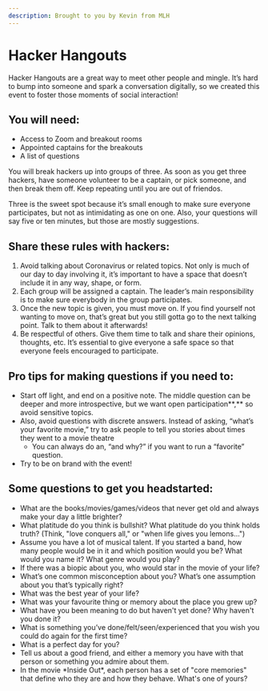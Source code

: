 ```yaml
---
description: Brought to you by Kevin from MLH
---
```


# Hacker Hangouts

Hacker Hangouts are a great way to meet other people and mingle. It’s hard to bump into someone and spark a conversation digitally, so we created this event to foster those moments of social interaction!

## **You will need:**

* Access to Zoom and breakout rooms
* Appointed captains for the breakouts
* A list of questions

You will break hackers up into groups of three. As soon as you get three hackers, have someone volunteer to be a captain, or pick someone, and then break them off. Keep repeating until you are out of friendos.

Three is the sweet spot because it’s small enough to make sure everyone participates, but not as intimidating as one on one. Also, your questions will say five or ten minutes, but those are mostly suggestions.

## **Share these rules with hackers:**

1. Avoid talking about Coronavirus or related topics. Not only is much of our day to day involving it, it’s important to have a space that doesn’t include it in any way, shape, or form.&#x20;
2. Each group will be assigned a captain. The leader’s main responsibility is to make sure everybody in the group participates.
3. Once the new topic is given, you must move on. If you find yourself not wanting to move on, that’s great but you still gotta go to the next talking point. Talk to them about it afterwards!
4. Be respectful of others. Give them time to talk and share their opinions, thoughts, etc. It’s essential to give everyone a safe space so that everyone feels encouraged to participate.&#x20;

## **Pro tips for making questions if you need to:**

* Start off light, and end on a positive note. The middle question can be deeper and more introspective, but we want open participation**,** so avoid sensitive topics.
* Also, avoid questions with discrete answers. Instead of asking, “what’s your favorite movie,” try to ask people to tell you stories about times they went to a movie theatre
  * You can always do an, “and why?” if you want to run a “favorite” question.
* Try to be on brand with the event!

## Some questions to get you headstarted:

* What are the books/movies/games/videos that never get old and always make your day a little brighter?
* What platitude do you think is bullshit? What platitude do you think holds truth? (Think, "love conquers all," or "when life gives you lemons...")
* Assume you have a lot of musical talent. If you started a band, how many people would be in it and which position would you be? What would you name it? What genre would you play?
* If there was a biopic about you, who would star in the movie of your life?
* What’s one common misconception about you? What’s one assumption about you that’s typically right?
* What was the best year of your life?
* What was your favourite thing or memory about the place you grew up?
* What have you been meaning to do but haven't yet done? Why haven't you done it?&#x20;
* What is something you’ve done/felt/seen/experienced that you wish you could do again for the first time?
* What is a perfect day for you?
* Tell us about a good friend, and either a memory you have with that person or something you admire about them.
* In the movie \*Inside Out\*, each person has a set of "core memories" that define who they are and how they behave. What's one of yours?
